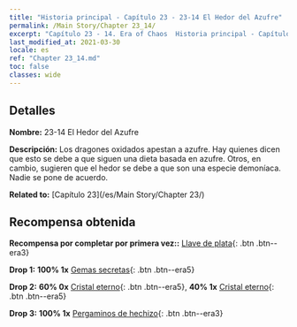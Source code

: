 ```yaml
---
title: "Historia principal - Capítulo 23 - 23-14 El Hedor del Azufre"
permalink: /Main Story/Chapter 23_14/
excerpt: "Capítulo 23 - 14. Era of Chaos  Historia principal - Capítulo 23_14. 23-14 El Hedor del Azufre"
last_modified_at: 2021-03-30
locale: es
ref: "Chapter 23_14.md"
toc: false
classes: wide
---
```


## Detalles

 **Nombre:** 23-14 El Hedor del Azufre

 **Descripción:** Los dragones oxidados apestan a azufre. Hay quienes dicen que esto se debe a que siguen una dieta basada en azufre. Otros, en cambio, sugieren que el hedor se debe a que son una especie demoníaca. Nadie se pone de acuerdo.

 **Related to:** [Capítulo 23](/es/Main Story/Chapter 23/)

## Recompensa obtenida

 **Recompensa por completar por primera vez::** [Llave de plata](/es/Items/con_693/){: .btn .btn--era3}

 **Drop 1:** **100% 1x** [Gemas secretas](/es/Items/mat_79/){: .btn .btn--era5}

 **Drop 2:** **60% 0x** [Cristal eterno](/es/Items/mat_73/){: .btn .btn--era5}, **40% 1x** [Cristal eterno](/es/Items/mat_73/){: .btn .btn--era5}

 **Drop 3:** **100% 1x** [Pergaminos de hechizo](/es/Items/con_694/){: .btn .btn--era3}

